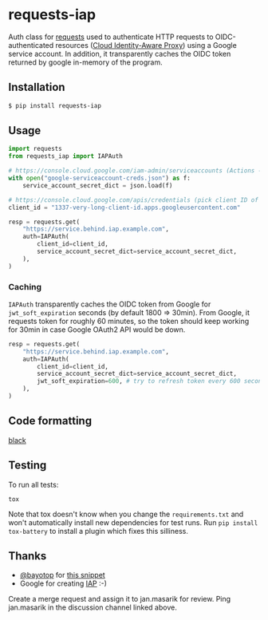 # requests-iap
Auth class for [requests](https://github.com/kennethreitz/requests) used to authenticate HTTP requests to OIDC-authenticated resources ([Cloud Identity-Aware Proxy](https://cloud.google.com/iap/)) using a Google service account. In addition, it transparently caches the OIDC token returned by google in-memory of the program.

## Installation
```bash
$ pip install requests-iap
```

## Usage

```python
import requests
from requests_iap import IAPAuth

# https://console.cloud.google.com/iam-admin/serviceaccounts (Actions -> Create key -> JSON)
with open("google-serviceaccount-creds.json") as f:
    service_account_secret_dict = json.load(f)

# https://console.cloud.google.com/apis/credentials (pick client ID of the application you are connecting to)
client_id = "1337-very-long-client-id.apps.googleusercontent.com"

resp = requests.get(
    "https://service.behind.iap.example.com",
    auth=IAPAuth(
        client_id=client_id,
        service_account_secret_dict=service_account_secret_dict,
    ),
)
```

### Caching
`IAPAuth` transparently caches the OIDC token from Google for `jwt_soft_expiration` seconds (by default 1800 => 30min). From Google, it requests token for roughly 60 minutes, so the token should keep working for 30min in case Google OAuth2 API would be down.

```python
resp = requests.get(
    "https://service.behind.iap.example.com",
    auth=IAPAuth(
        client_id=client_id,
        service_account_secret_dict=service_account_secret_dict,
        jwt_soft_expiration=600, # try to refresh token every 600 seconds, just to be super safe
    ),
)
```

## Code formatting

[black](https://github.com/ambv/black/)

## Testing

To run all tests:

```
tox
```

Note that tox doesn't know when you change the `requirements.txt`
and won't automatically install new dependencies for test runs.
Run `pip install tox-battery` to install a plugin which fixes this silliness.

## Thanks 

- [@bayotop](https://github.com/bayotop/) for [this snippet](https://gist.github.com/bayotop/7df8a36aab7308ef723afc70ff3cd2a2)
- Google for creating [IAP](https://cloud.google.com/iap) :-)

Create a merge request and assign it to jan.masarik for review.
Ping jan.masarik in the discussion channel linked above.

